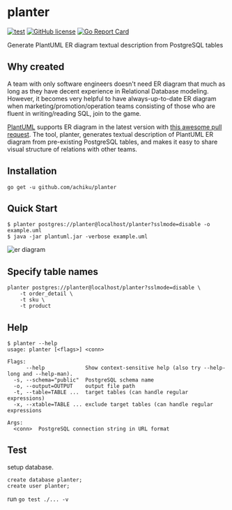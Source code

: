 # planter

[![test](https://github.com/achiku/planter/actions/workflows/test.yml/badge.svg)](https://github.com/achiku/planter/actions/workflows/test.yml)
[![GitHub license](https://img.shields.io/badge/license-MIT-blue.svg)](https://raw.githubusercontent.com/achiku/planter/master/LICENSE)
[![Go Report Card](https://goreportcard.com/badge/github.com/achiku/planter)](https://goreportcard.com/report/github.com/achiku/planter)

Generate PlantUML ER diagram textual description from PostgreSQL tables


## Why created

A team with only software engineers doesn't need ER diagram that much as long as they have decent experience in Relational Database modeling. However, it becomes very helpful to have always-up-to-date ER diagram when marketing/promotion/operation teams consisting of those who are fluent in writing/reading SQL, join to the game.

[PlantUML](http://plantuml.com/) supports ER diagram in the latest version with [this awesome pull request](https://github.com/plantuml/plantuml/pull/31). The tool, planter, generates textual description of PlantUML ER diagram from pre-existing PostgreSQL tables, and makes it easy to share visual structure of relations with other teams.


## Installation

```
go get -u github.com/achiku/planter
```

## Quick Start

```
$ planter postgres://planter@localhost/planter?sslmode=disable -o example.uml
$ java -jar plantuml.jar -verbose example.uml
```

![er diagram](./example/example_gen.png)


## Specify table names

```
planter postgres://planter@localhost/planter?sslmode=disable \ 
    -t order_detail \
    -t sku \
    -t product
```


## Help

```
$ planter --help
usage: planter [<flags>] <conn>

Flags:
      --help             Show context-sensitive help (also try --help-long and --help-man).
  -s, --schema="public"  PostgreSQL schema name
  -o, --output=OUTPUT    output file path
  -t, --table=TABLE ...  target tables (can handle regular expressions)
  -x, --xtable=TABLE ... exclude target tables (can handle regular expressions

Args:
  <conn>  PostgreSQL connection string in URL format
```


## Test

setup database.

```
create database planter;
create user planter;
```

run `go test ./... -v`
